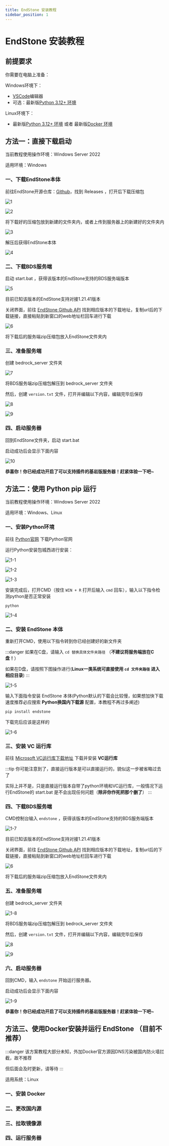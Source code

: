 ```yaml
---
title: EndStone 安装教程
sidebar_position: 1
---
```


# EndStone 安装教程

## 前提要求

你需要在电脑上准备：

Windows环境下：

- [VSCode](https://code.visualstudio.com/)编辑器
- 可选：最新版[Python 3.12+ 环境](https://python.org)

Linux环境下：

- 最新版[Python 3.12+ 环境](https://python.org) 或者 最新版[Docker 环境](https://hub.docker.com/r/endstone/endstone/)

## 方法一：直接下载启动

当前教程使用操作环境：Windows Server 2022

适用环境：Windows

### 一、下载EndStone本体

前往EndStone开源仓库：[Github](https://github.com/EndstoneMC/endstone)，找到 Releases ，打开后下载压缩包

![1](./imgs/1.png)

![2](./imgs/2.png)

将下载好的压缩包放到新建的文件夹内，或者上传到服务器上的新建好的文件夹内

![3](./imgs/3.png)

解压后获得EndStone本体

![4](./imgs/4.png)

### 二、下载BDS服务端

启动 start.bat ，获得该版本的EndStone支持的BDS服务端版本

![5](./imgs/5.png)

目前已知该版本的EndStone支持对接1.21.41版本

关闭界面，前往 [EndStone Github API](https://raw.githubusercontent.com/EndstoneMC/bedrock-server-data/main/bedrock_server_data.json) 找到相应版本的下载地址，复制url后的下载链接，直接粘贴到新窗口的web地址栏回车进行下载

![6](./imgs/6.png)

将下载后的服务端zip压缩包放入EndStone文件夹内

### 三、准备服务端

创建 bedrock_server 文件夹

![7](./imgs/7.png)

将BDS服务端zip压缩包解压到 bedrock_server 文件夹

然后，创建 `version.txt` 文件，打开并编辑以下内容，编辑完毕后保存

![8](./imgs/8.png)

![9](./imgs/9.png)

### 四、启动服务器

回到EndStone文件夹，启动 start.bat

启动成功后会显示下面内容

![10](./imgs/10.png)

**恭喜你！你已经成功开启了可以支持插件的基岩版服务器！赶紧体验一下吧~**

## 方法二：使用 Python pip 运行

当前教程使用操作环境：Windows Server 2022

适用环境：Windows、Linux

### 一、安装Python环境

前往 [Python官网](https://python.org) 下载Python官网

运行Python安装包城西进行安装：

![1-1](./imgs/1-1.png)

![1-2](./imgs/1-2.png)

![1-3](./imgs/1-3.png)

安装完成后，打开CMD（按住 `WIN + R` 打开后输入 `cmd` 回车），输入以下指令检测python是否正常安装

```
python
```

![1-4](./imgs/1-4.png)

### 二、安装 EndStone 本体

重新打开CMD，使用以下指令转到你已经创建好的新文件夹


:::danger
如果在C盘，请输入 `cd 替换具体文件夹路径` （**不建议将服务端放在C盘！**）

如果在D盘，请按照下图操作进行(**Linux一类系统可直接使用 `cd 文件夹路径` 进入相应目录**)
:::

![1-5](./imgs/1-5.png)

输入下面指令安装 EndStone 本体(Python默认的下载会比较慢，如果想加快下载速度推荐必应搜索 **Python换国内下载源** 配置，本教程不再过多阐述)

```cmd
pip install endstone
```

下载完后应该是这样的

![1-6](./imgs/1-6.png)

### 三、安装 VC 运行库

前往 [Microsoft VC运行库下载地址](https://www.microsoft.com/zh-CN/download/details.aspx?id=48145) 下载并安装 **VC运行库**

:::tip
你可能注意到了，直接运行版本是可以直接运行的，貌似这一步被省略过去了

实际上并不是，只是直接运行版本自带了python环境和VC运行库，一般情况下运行EndStone的 start.bat 是不会出现任何问题（**除非你作死把那个删了**）
:::

### 四、下载BDS服务端

CMD控制台输入 `endstone` ，获得该版本的EndStone支持的BDS服务端版本

![1-7](./imgs/1-7.png)

目前已知该版本的EndStone支持对接1.21.41版本

关闭界面，前往 [EndStone Github API](https://raw.githubusercontent.com/EndstoneMC/bedrock-server-data/main/bedrock_server_data.json) 找到相应版本的下载地址，复制url后的下载链接，直接粘贴到新窗口的web地址栏回车进行下载

![6](./imgs/6.png)

将下载后的服务端zip压缩包放入EndStone文件夹内

### 五、准备服务端

创建 bedrock_server 文件夹

![1-8](./imgs/1-8.png)

将BDS服务端zip压缩包解压到 bedrock_server 文件夹

然后，创建 `version.txt` 文件，打开并编辑以下内容，编辑完毕后保存

![8](./imgs/8.png)

![9](./imgs/9.png)

### 六、启动服务器

回到CMD，输入 `endstone` 开始运行服务器。

启动成功后会显示下面内容

![1-9](./imgs/1-9.png)

**恭喜你！你已经成功开启了可以支持插件的基岩版服务器！赶紧体验一下吧~**

## 方法三、使用Docker安装并运行 EndStone （目前不推荐）

:::danger
该方案教程大部分未知，外加Docker官方源因DNS污染被国内防火墙拦截，故不推荐

但后面会及时更新，请等待
:::

适用系统：Linux

### 一、安装 Docker

### 二、更改国内源

### 三、拉取镜像源

### 四、运行服务器